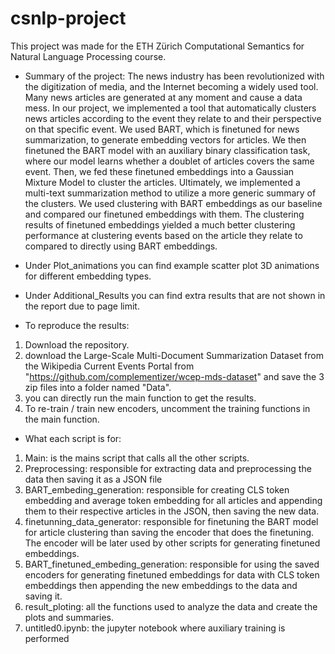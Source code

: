 # csnlp-project

This project was made for the ETH Zürich Computational Semantics for Natural Language Processing course.


* Summary of the project:
The news industry has been revolutionized with the digitization of media, and the Internet becoming a widely used tool. Many news articles are generated at any moment and cause a data mess. In our project, we implemented a tool that automatically clusters news articles according to the event they relate to and their perspective on that specific event. We used BART, which is finetuned for news summarization, to generate embedding vectors for articles. We then finetuned the BART model with an auxiliary binary classification task, where our model learns whether a doublet of articles covers the same event. Then, we fed these finetuned embeddings into a Gaussian Mixture Model to cluster the articles. Ultimately, we implemented a multi-text summarization method to utilize a more generic summary of the clusters. We used clustering with BART embeddings as our baseline and compared our finetuned embeddings with them. The clustering results of finetuned embeddings yielded a much better clustering performance at clustering events based on the article they relate to compared to directly using BART embeddings.

* Under Plot_animations you can find example scatter plot 3D animations for different embedding types.
* Under Additional_Results you can find extra results that are not shown in the report due to page limit.

* To reproduce the results:
1) Download the repository.
2) download the Large-Scale Multi-Document Summarization Dataset from the Wikipedia Current Events Portal from "https://github.com/complementizer/wcep-mds-dataset" and save the 3 zip files into a folder named "Data".
3) you can directly run the main function to get the results.
4) To re-train / train new encoders, uncomment the training functions in the main function.

* What each script is for:
1) Main: is the mains script that calls all the other scripts.
2) Preprocessing: responsible for extracting data and preprocessing the data then saving it as a JSON file
3) BART_embeding_generation: responsible for creating CLS token embedding and average token embedding for all articles and appending them to their respective articles in the JSON, then saving the new data.
4) finetunning_data_generator: responsible for finetuning the BART model for article clustering than saving the encoder that does the finetuning. The encoder will be later used by other scripts for generating finetuned embeddings.
5) BART_finetuned_embeding_generation: responsible for using the saved encoders for generating finetuned embeddings for data with CLS token embeddings then appending the new embeddings to the data and saving it.
6) result_ploting: all the functions used to analyze the data and create the plots and summaries. 
7) untitled0.ipynb: the jupyter notebook where auxiliary training is performed
